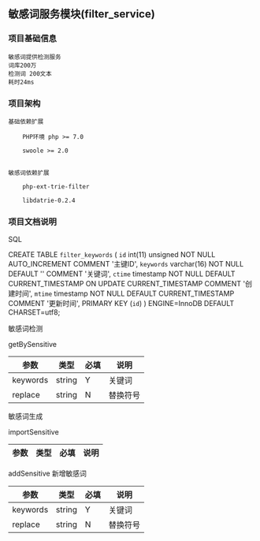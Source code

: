 
## 敏感词服务模块(filter_service)

### 项目基础信息
    
    敏感词提供检测服务
    词库200万
    检测词 200文本
    耗时24ms

### 项目架构
    
    基础依赖扩展
        
        PHP环境 php >= 7.0
    
        swoole >= 2.0
    
        
    敏感词依赖扩展

        php-ext-trie-filter
    
        libdatrie-0.2.4
    
    
### 项目文档说明

SQL

CREATE TABLE `filter_keywords` (
  `id` int(11) unsigned NOT NULL AUTO_INCREMENT COMMENT '主键ID',
  `keywords` varchar(16) NOT NULL DEFAULT '' COMMENT '关键词',
  `ctime` timestamp NOT NULL DEFAULT CURRENT_TIMESTAMP ON UPDATE CURRENT_TIMESTAMP COMMENT '创建时间',
  `mtime` timestamp NOT NULL DEFAULT CURRENT_TIMESTAMP COMMENT '更新时间',
  PRIMARY KEY (`id`)
) ENGINE=InnoDB  DEFAULT CHARSET=utf8;
    

敏感词检测

getBySensitive

参数 | 类型 | 必填 | 说明
---|---| --- | ---
keywords |string | Y | 关键词
replace     |string    |N  | 替换符号


敏感词生成

importSensitive

参数 | 类型 | 必填 | 说明
---|---| --- | ---

addSensitive 新增敏感词

参数 | 类型 | 必填 | 说明
---|---| --- | ---
keywords |string | Y | 关键词
replace     |string    |N  | 替换符号
